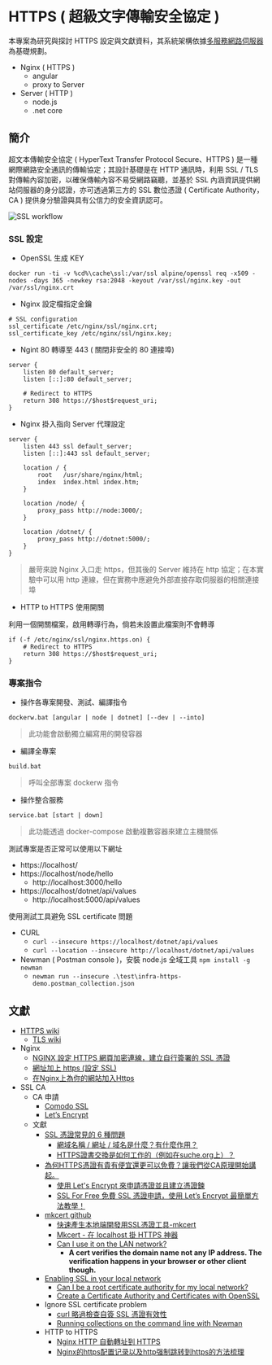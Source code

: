 # HTTPS ( 超級文字傳輸安全協定 )

本專案為研究與探討 HTTPS 設定與文獻資料，其系統架構依據[多服務網路伺服器](https://github.com/eastmoon/multiple-service-webserver)為基礎規劃。

+ Nginx ( HTTPS )
  - angular
  - proxy to Server
+ Server ( HTTP )
  - node.js
  - .net core

## 簡介

超文本傳輸安全協定 ( HyperText Transfer Protocol Secure、HTTPS ) 是一種網際網路安全通訊的傳輸協定；其設計基礎是在 HTTP 通訊時，利用 SSL / TLS 對傳輸內容加密，以確保傳輸內容不易受網路竊聽，並基於 SSL 內涵資訊提供網站伺服器的身分認證，亦可透過第三方的 SSL 數位憑證 ( Certificate Authority，CA ) 提供身分驗證與具有公信力的安全資訊認可。

![SSL workflow](https://arip-photo.org/media/ssl/how-does-https-certificate-switching-work-like-on-suche-org.png)

### SSL 設定

+ OpenSSL 生成 KEY

```
docker run -ti -v %cd%\cache\ssl:/var/ssl alpine/openssl req -x509 -nodes -days 365 -newkey rsa:2048 -keyout /var/ssl/nginx.key -out /var/ssl/nginx.crt
```

+ Nginx 設定檔指定金鑰

```
# SSL configuration
ssl_certificate /etc/nginx/ssl/nginx.crt;
ssl_certificate_key /etc/nginx/ssl/nginx.key;
```

+ Ngint 80 轉導至 443 ( 關閉非安全的 80 連接埠)

```
server {
    listen 80 default_server;
    listen [::]:80 default_server;

    # Redirect to HTTPS
    return 308 https://$host$request_uri;
}
```

+ Nginx 掛入指向 Server 代理設定

```
server {
    listen 443 ssl default_server;
    listen [::]:443 ssl default_server;

    location / {
        root   /usr/share/nginx/html;
        index  index.html index.htm;
    }

    location /node/ {
        proxy_pass http://node:3000/;
    }

    location /dotnet/ {
        proxy_pass http://dotnet:5000/;
    }
}
```
> 嚴苛來說 Nginx 入口走 https，但其後的 Server 維持在 http 協定；在本實驗中可以用 http 連線，但在實務中應避免外部直接存取伺服器的相關連接埠

+ HTTP to HTTPS 使用開關

利用一個開關檔案，啟用轉導行為，倘若未設置此檔案則不會轉導

```
if (-f /etc/nginx/ssl/nginx.https.on) {
    # Redirect to HTTPS
    return 308 https://$host$request_uri;
}
```

### 專案指令

+ 操作各專案開發、測試、編譯指令

```
dockerw.bat [angular | node | dotnet] [--dev | --into]
```
> 此功能會啟動獨立編寫用的開發容器

+ 編譯全專案

```
build.bat
```
> 呼叫全部專案 dockerw 指令

+ 操作整合服務

```
service.bat [start | down]
```
> 此功能透過 docker-compose 啟動複數容器來建立主機關係

測試專案是否正常可以使用以下網址

+ https://localhost/
+ https://localhost/node/hello
    - http://localhost:3000/hello
+ https://localhost/dotnet/api/values
    - http://localhost:5000/api/values

使用測試工具避免 SSL certificate 問題

+ CURL
    - ```curl --insecure https://localhost/dotnet/api/values```
    - ```curl --location --insecure http://localhost/dotnet/api/values```
+ Newman ( Postman console )，安裝 node.js 全域工具 ```npm install -g newman```
    - ```newman run --insecure .\test\infra-https-demo.postman_collection.json```

## 文獻

+ [HTTPS wiki](https://zh.wikipedia.org/wiki/%E8%B6%85%E6%96%87%E6%9C%AC%E4%BC%A0%E8%BE%93%E5%AE%89%E5%85%A8%E5%8D%8F%E8%AE%AE)
    - [TLS wiki](https://zh.wikipedia.org/wiki/%E5%82%B3%E8%BC%B8%E5%B1%A4%E5%AE%89%E5%85%A8%E6%80%A7%E5%8D%94%E5%AE%9A)
+ Nginx
    - [NGINX 設定 HTTPS 網頁加密連線，建立自行簽署的 SSL 憑證](https://blog.gtwang.org/linux/nginx-create-and-install-ssl-certificate-on-ubuntu-linux/)
    - [網址加上 https (設定 SSL)](https://dwatow.github.io/2019/04-16-nginx-https/)
    - [在Nginx上為你的網站加入Https](https://medium.com/@zneuray/%E5%9C%A8nginx%E4%B8%8A%E7%82%BA%E4%BD%A0%E7%9A%84%E7%B6%B2%E7%AB%99%E5%8A%A0%E5%85%A5https-32af0223283a)
+ SSL CA
    - CA 申請
        + [Comodo SSL](https://comodosslstore.com/promoads/cheap-comodo-ssl-certificates.aspx?gclid=Cj0KCQjwiNSLBhCPARIsAKNS4_dgB3p4L0gZvJnqWlHRqBKKq8qPlDF2IL__eOHwak0m7OAeeFmUqc8aAvf4EALw_wcB)
        + [Let’s Encrypt](https://letsencrypt.org/zh-tw/)
    - 文獻
        + [SSL 憑證常見的 6 種問題](https://news.gandi.net/zh-hant/2020/09/7-ssl-certificate-faqs-you-may-have/)
            - [網域名稱 / 網址 / 域名是什麼？有什麼作用？](https://www.net-chinese.com.tw/nc/index.php/MenuLink/Index/AboutDomainName)
            - [HTTPS證書交換是如何工作的（例如在suche.org上）？](https://tw.arip-photo.org/838526-how-does-https-certificate-switching-HYYHKY)
        + [為何HTTPS憑證有貴有便宜還更可以免費？讓我們從CA原理開始講起。](https://progressbar.tw/posts/98)
            - [使用 Let's Encrypt 來申請憑證並且建立憑證鍊](https://aatp.zendesk.com/hc/zh-tw/articles/900004301303)
            - [SSL For Free 免費 SSL 憑證申請，使用 Let’s Encrypt 最簡單方法教學！](https://free.com.tw/ssl-for-free/)
        + [mkcert github](https://github.com/FiloSottile/mkcert)
            - [快速產生本地端開發用SSL憑證工具-mkcert](https://xenby.com/b/205-%E6%8E%A8%E8%96%A6-%E5%BF%AB%E9%80%9F%E7%94%A2%E7%94%9F%E6%9C%AC%E5%9C%B0%E7%AB%AF%E9%96%8B%E7%99%BC%E7%94%A8ssl%E6%86%91%E8%AD%89%E5%B7%A5%E5%85%B7-mkcert)
            - [Mkcert - 在 localhost 掛 HTTPS 神器](https://w3c.hexschool.com/blog/cd7b449b)
            - [Can I use it on the LAN network?](https://github.com/FiloSottile/mkcert/issues/210)
                + **A cert verifies the domain name not any IP address. The verification happens in your browser or other client though.**
        + [Enabling SSL in your local network](https://anteru.net/blog/2020/enabling-ssl-in-your-local-network/)
            - [Can I be a root certificate authority for my local network?](https://superuser.com/questions/630914)
            - [Create a Certificate Authority and Certificates with OpenSSL](https://codeghar.wordpress.com/2008/03/17/create-a-certificate-authority-and-certificates-with-openssl/)
        + Ignore SSL certificate problem
            - [curl 略過檢查自簽 SSL 憑證有效性](https://www.opencli.com/linux/curl-ignore-ssl-verification)
            - [Running collections on the command line with Newman](https://learning.postman.com/docs/running-collections/using-newman-cli/command-line-integration-with-newman/)
        + HTTP to HTTPS
            - [Nginx HTTP 自動轉址到 HTTPS](https://xyz.cinc.biz/2019/04/nginx-http-redirect-https.html)
            - [Nginx的https配置记录以及http强制跳转到https的方法梳理](https://zhuanlan.zhihu.com/p/32055783)
